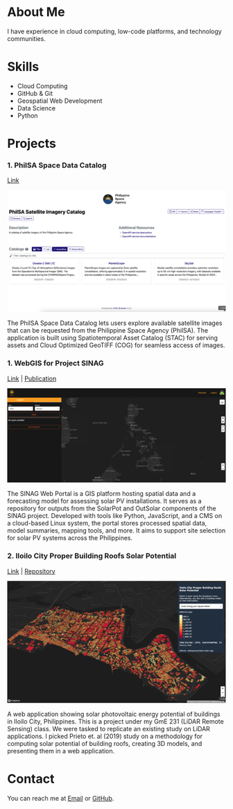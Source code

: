 # About Me
I have experience in cloud computing, low-code platforms, and technology communities.

# Skills
- Cloud Computing
- GitHub & Git
- Geospatial Web Development
- Data Science
- Python

# Projects

### 1. PhilSA Space Data Catalog
[Link](https://catalog.data.philsa.gov.ph/)

![sdc](./docs/assets/sdc.png)

The PhilSA Space Data Catalog lets users explore available satellite images that can be requested from the Philippine Space Agency (PhilSA). The application is built using Spatiotemporal Asset Catalog (STAC) for serving assets and Cloud Optimized GeoTIFF (COG) for seamless access of images.

### 1. WebGIS for Project SINAG

[Link](https://webgis.sinag.nec.upd.edu.ph/) | 
[Publication](https://doi.org/10.5194/isprs-archives-XLVIII-4-W8-2023-107-2024)

![sinag](./docs/assets/sinag.png)

The SINAG Web Portal is a GIS platform hosting spatial data and a forecasting model for assessing solar PV installations. It serves as a repository for outputs from the SolarPot and OutSolar components of the SINAG project. Developed with tools like Python, JavaScript, and a CMS on a cloud-based Linux system, the portal stores processed spatial data, model summaries, mapping tools, and more. It aims to support site selection for solar PV systems across the Philippines.

### 2. Iloilo City Proper Building Roofs Solar Potential

[Link](https://iloilo-solar-app.netlify.app/) | 
[Repository](https://github.com/nikkopante/iloilo-solar-app)

![sinag](./docs/assets/iloilo.png)

A web application showing solar photovoltaic energy potential of buildings in Iloilo City, Philippines. This is a project under my GmE 231 (LiDAR Remote Sensing) class. We were tasked to replicate an existing study on LiDAR applications. I picked Prieto et. al (2019) study on a methodology for computing solar potential of building roofs, creating 3D models, and presenting them in a web application.

# Contact
You can reach me at [Email](cnpante@gmail.com) or [GitHub](nikkopante.github.io).